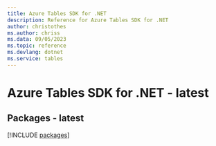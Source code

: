 ```yaml
---
title: Azure Tables SDK for .NET
description: Reference for Azure Tables SDK for .NET
author: christothes
ms.author: chriss
ms.data: 09/05/2023
ms.topic: reference
ms.devlang: dotnet
ms.service: tables
---
```

# Azure Tables SDK for .NET - latest
## Packages - latest
[!INCLUDE [packages](tables-index.md)]